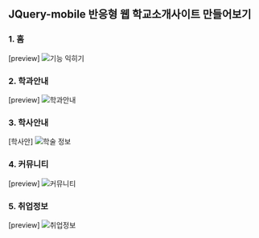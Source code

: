 ## JQuery-mobile 반응형 웹 학교소개사이트 만들어보기
### 1. 홈
[preview]
![기능 익히기](./JQueryCollage1.png)

### 2. 학과안내
[preview]
![학과안내](./JQueryCollage2.png)

### 3. 학사안내
[학사안]
![학술 정보](./JQueryCollage3.png)

### 4. 커뮤니티
[preview]
![커뮤니티](./JQueryCollage4.png)

### 5. 취업정보
[preview]
![취업정보](./JQueryCollage5.png)
